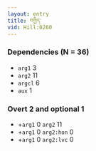 ```yaml
---
layout: entry
title: བགྱིད་
vid: Hill:0260
---
```

### Dependencies (N = 36)
* `arg1` 3
* `arg2` 11
* `argcl` 6
* `aux` 1


### Overt 2 and optional 1
* +`arg1` 0 `arg2` 11
* +`arg1` 0 `arg2:hon` 0
* +`arg1` 0 `arg2:lvc` 0
